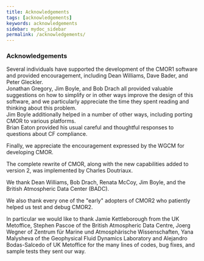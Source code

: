 ```yaml
---
title: Acknowledgements
tags: [acknowledgements]
keywords: acknowledgements
sidebar: mydoc_sidebar
permalink: /acknowledgements/
---
```

### Acknowledgements

Several individuals have supported the development of the CMOR1 software and provided encouragement, including Dean Williams, Dave Bader, and Peter Gleckler.  
Jonathan Gregory, Jim Boyle, and Bob Drach all provided valuable suggestions on how to simplify or in other ways improve the design of this software, and we particularly appreciate the time they spent reading and thinking about this problem.  
Jim Boyle additionally helped in a number of other ways, including porting CMOR to various platforms.  
Brian Eaton provided his usual careful and thoughtful responses to questions about CF compliance. 

Finally, we appreciate the encouragement expressed by the WGCM for developing CMOR.
 
The complete rewrite of CMOR, along with the new capabilities added to version 2, was implemented by Charles Doutriaux.  

We thank Dean Williams, Bob Drach, Renata McCoy, Jim Boyle, and the British Atmospheric Data Center (BADC). 

We also thank every one of the "early" adopters of CMOR2 who patiently helped us test and debug CMOR2. 

In particular we would like to thank Jamie Kettleborough from the UK Metoffice, Stephen Pascoe of the British Atmospheric Data Centre, Joerg Wegner of Zentrum für Marine und Atmosphärische Wissenschaften, Yana Malysheva of the Geophysical Fluid Dynamics Laboratory and Alejandro Bodas-Salcedo of UK Metoffice for the many lines of codes, bug fixes, and sample tests they sent our way.

